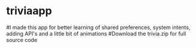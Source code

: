 # triviaapp
#I made this app for better learning of shared preferences, system intents, adding API's and a little bit of animations
#Download the trivia.zip for full source code
